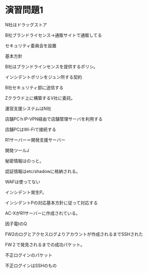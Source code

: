 # 演習問題1

N社はドラッグストア

B社ブランドライセンス→通販サイトで通販してる

セキュリティ委員会を設置

基本方針

B社はブランドラインセンスを提供するポリシ。

インシデントポリシをジュン所する契約

B社セキュリティ部に送信する

Zクラウド上に構築するV社に委託。

運営支援システムはN社

店舗PCｈIP-VPN経由で店舗管理サーバを利用する

店舗PCはWi-Fiで接続する

R1サーバー＝開発支援サーバー

開発ツールJ

秘密情報はのっと。

認証情報はetc/shadowに格納される。

WAFは使ってない

インシデント発生P。


インシデントPの対応基本方針に従って対応する

AC-XがR1サーバーに作成されている。

因子電tのQ

FW2のログとアクセスログよりアカウントが作成されるまでSSHされた

FW２で発見されるまでの成功パケット。

不正ログインのパケット

不正ログインはSSHのもの
